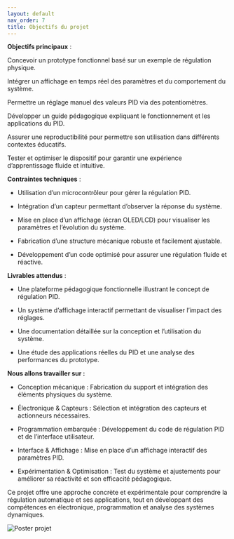 ```yaml
---
layout: default
nav_order: 7
title: Objectifs du projet
---
```




**Objectifs principaux** : 

Concevoir un prototype fonctionnel basé sur un exemple de régulation physique. 

Intégrer un affichage en temps réel des paramètres et du comportement du système. 

Permettre un réglage manuel des valeurs PID via des potentiomètres. 

Développer un guide pédagogique expliquant le fonctionnement et les applications du PID. 

Assurer une reproductibilité pour permettre son utilisation dans différents contextes éducatifs. 

Tester et optimiser le dispositif pour garantir une expérience d’apprentissage fluide et intuitive. 

 

**Contraintes techniques** : 

- Utilisation d’un microcontrôleur pour gérer la régulation PID. 

- Intégration d’un capteur permettant d’observer la réponse du système. 

- Mise en place d’un affichage (écran OLED/LCD) pour visualiser les paramètres et l’évolution du système. 

- Fabrication d’une structure mécanique robuste et facilement ajustable. 

- Développement d’un code optimisé pour assurer une régulation fluide et réactive. 

 

**Livrables attendus** : 

- Une plateforme pédagogique fonctionnelle illustrant le concept de régulation PID. 

- Un système d’affichage interactif permettant de visualiser l’impact des réglages. 

- Une documentation détaillée sur la conception et l’utilisation du système. 

- Une étude des applications réelles du PID et une analyse des performances du prototype. 

 

**Nous allons travailler sur :**

- Conception mécanique : Fabrication du support et intégration des éléments physiques du système. 

- Électronique & Capteurs : Sélection et intégration des capteurs et actionneurs nécessaires. 

- Programmation embarquée : Développement du code de régulation PID et de l’interface utilisateur. 

- Interface & Affichage : Mise en place d’un affichage interactif des paramètres PID. 

- Expérimentation & Optimisation : Test du système et ajustements pour améliorer sa réactivité et son efficacité pédagogique. 

 

Ce projet offre une approche concrète et expérimentale pour comprendre la régulation automatique et ses applications, tout en développant des compétences en électronique, programmation et analyse des systèmes dynamiques. 

 

![Poster projet](images/balance_2.pnj)
